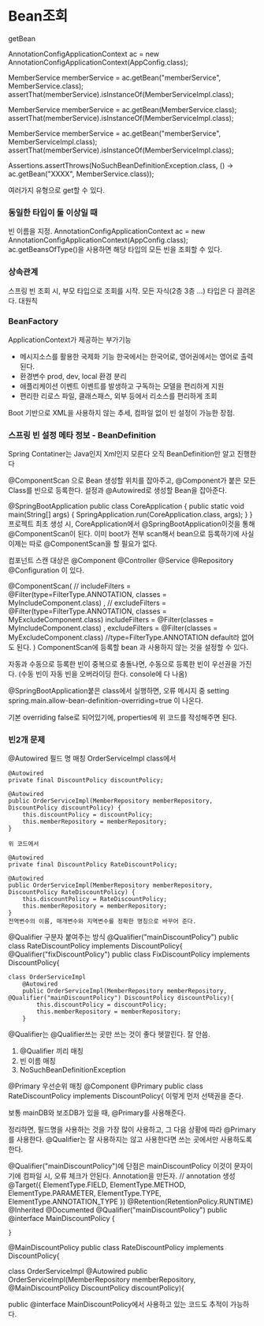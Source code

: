 # Bean조회

getBean

AnnotationConfigApplicationContext ac = new AnnotationConfigApplicationContext(AppConfig.class);

MemberService memberService = ac.getBean("memberService", MemberService.class);
assertThat(memberService).isInstanceOf(MemberServiceImpl.class);

MemberService memberService = ac.getBean(MemberService.class);
assertThat(memberService).isInstanceOf(MemberServiceImpl.class);

MemberService memberService = ac.getBean("memberService", MemberServiceImpl.class);
assertThat(memberService).isInstanceOf(MemberServiceImpl.class);

Assertions.assertThrows(NoSuchBeanDefinitionException.class, 
    () -> ac.getBean("XXXX", MemberService.class));

여러가지 유형으로 get할 수 있다.

### 동일한 타입이 둘 이상일 때
빈 이름을 지정.
AnnotationConfigApplicationContext ac = new AnnotationConfigApplicationContext(AppConfig.class);
ac.getBeansOfType()을 사용하면 해당 타입의 모든 빈을 조회할 수 있다.

### 상속관계
스프링 빈 조회 시, 부모 타입으로 조회를 시작. 모든 자식(2층 3층 ...) 타입은 다 끌려온다. 대원칙

### BeanFactory
ApplicationContext가 제공하는 부가기능
- 메시지소스를 활용한 국제화 기능
    한국에서는 한국어로, 영어권에서는 영어로 출력된다.
- 환경변수
    prod, dev, local 환경 분리
- 애플리케이션 이벤트
    이벤트를 발생하고 구독하는 모델을 편리하게 지원
- 편리한 리로스
    파일, 클래스패스, 외부 등에서 리소스를 편리하게 조회

Boot 기반으로 XML을 사용하지 않는 추세,
컴파일 없이 빈 설정이 가능한 장점.

### 스프링 빈 설정 메타 정보 - BeanDefinition
Spring Contatiner는 Java인지 Xml인지 모른다
오직 BeanDefinition만 알고 진행한다

@ComponentScan 으로 Bean 생성할 위치를 잡아주고, @Component가 붙은 모든 Class를 빈으로 등록한다.
설정과 @Autowired로 생성할 Bean을 잡아준다.

@SpringBootApplication
public class CoreApplication {
	public static void main(String[] args) {
		SpringApplication.run(CoreApplication.class, args);
	}
}
프로젝트 최초 생성 시, CoreApplication에서 @SpringBootApplication이것을 통해 @ComponentScan이 된다.
이미 boot가 전부 scan해서 bean으로 등록하기에 사실 이제는 따로 @ComponentScan을 할 필요가 없다.

컴포넌트 스캔 대상은
@Component
@Controller
@Service
@Repository
@Configuration 이 있다.

@ComponentScan(
    // includeFilters = @Filter(type=FilterType.ANNOTATION, classes = MyIncludeComponent.class) ,
    // excludeFilters = @Filter(type=FilterType.ANNOTATION, classes = MyExcludeComponent.class)
    includeFilters = @Filter(classes = MyIncludeComponent.class) ,
    excludeFilters = @Filter(classes = MyExcludeComponent.class)
    //type=FilterType.ANNOTATION default라 없어도 된다.
)
ComponentScan에 등록할 bean 과 사용하지 않는 것을 설정할 수 있다.

자동과 수동으로 등록한 빈이 중복으로 충돌나면,
수동으로 등록한 빈이 우선권을 가진다.
(수동 빈이 자동 빈을 오버라이딩 한다. console에 다 나옴)

@SpringBootApplication붙은 class에서 실행하면,
오류 메시지 중
setting spring.main.allow-bean-definition-overriding=true 이 나온다.

기본 overriding false로 되어있기에, properties에 위 코드를 작성해주면 된다.

### 빈2개 문제

@Autowired 필드 명 매칭
OrderServiceImpl class에서

    @Autowired
    private final DiscountPolicy discountPolicy;

    @Autowired
    public OrderServiceImpl(MemberRepository memberRepository, DiscountPolicy discountPolicy) {
        this.discountPolicy = discountPolicy;
        this.memberRepository = memberRepository;
    }

    위 코드에서

    @Autowired
    private final DiscountPolicy RateDiscountPolicy;

    @Autowired
    public OrderServiceImpl(MemberRepository memberRepository, DiscountPolicy RateDiscountPolicy) {
        this.discountPolicy = RateDiscountPolicy;
        this.memberRepository = memberRepository;
    }
    전역변수의 이름, 매개변수와 지역변수를 정확한 명칭으로 바꾸어 준다.

@Qualifier 구분자 붙여주는 방식
    @Qualifier("mainDiscountPolicy")
    public class RateDiscountPolicy implements DiscountPolicy{
    @Qualifier("fixDiscountPolicy")
    public class FixDiscountPolicy implements DiscountPolicy{

    class OrderServiceImpl
        @Autowired
        public OrderServiceImpl(MemberRepository memberRepository, @Qualifier("mainDiscountPolicy") DiscountPolicy discountPolicy){
            this.discountPolicy = discountPolicy;
            this.memberRepository = memberRepository;
        }
@Qualifier는 @Qualifier쓰는 곳만 쓰는 것이 좋다
헷깔린다. 잘 안씀.

1. @Qualifier 끼리 매칭
2. 빈 이름 매칭
3. NoSuchBeanDefinitionException

@Primary 우선순위 매칭
    @Component
    @Primary
    public class RateDiscountPolicy implements DiscountPolicy{
        이렇게 먼저 선택권을 준다.

보통 mainDB와 보조DB가 있을 때, @Primary를 사용해준다.

정리하면, 필드명을 사용하는 것을 가장 많이 사용하고,
그 다음 상황에 따라 @Primary를 사용한다.
@Qualifier는 잘 사용하지는 않고 사용한다면 쓰는 곳에서만 사용하도록 한다.


@Qualifier("mainDiscountPolicy")에 단점은 mainDiscountPolicy 이것이 문자이기에 컴파일 시, 오류 체크가 안된다.
Annotation을 만든자.
    // annotation 생성
    @Target({
        ElementType.FIELD, ElementType.METHOD, ElementType.PARAMETER, ElementType.TYPE, ElementType.ANNOTATION_TYPE
    })
    @Retention(RetentionPolicy.RUNTIME)
    @Inherited
    @Documented
    @Qualifier("mainDiscountPolicy")
    public @interface MainDiscountPolicy {
        
    }

@MainDiscountPolicy
public class RateDiscountPolicy implements DiscountPolicy{

class OrderServiceImpl
    @Autowired
    public OrderServiceImpl(MemberRepository memberRepository, @MainDiscountPolicy DiscountPolicy discountPolicy){

public @interface MainDiscountPolicy에서 사용하고 있는 코드도 추적이 가능하다.

